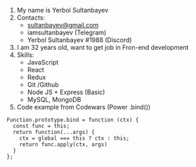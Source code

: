 1. My name is Yerbol Sultanbayev
2. Contacts:  
	* sultanbayev@gmail.com  
	* iamsultanbayev (Telegram)  
	* Yerbol Sultanbayev #1988 (Discord)  
3. I am 32 years old, want to get job in Fron-end development
4. Skills: 
	* JavaScript
	* React
	* Redux
	* Git /Github
    * Node JS + Express (Basic)
    * MySQL, MongoDB
5. Code example from Codewars (Power .bind())
```
Function.prototype.bind = function (ctx) {
  const func = this;
  return function(...args) {
    ctx = global === this ? ctx : this;
    return func.apply(ctx, args)
  }
};
```

